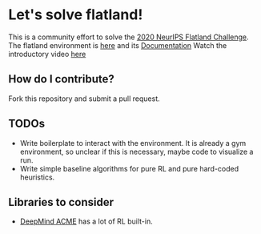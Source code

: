 # Let's solve flatland!
This is a community effort to solve the [2020 NeurIPS Flatland Challenge](https://www.aicrowd.com/challenges/neurips-2020-flatland-challenge).
The flatland environment is [here](https://gitlab.aicrowd.com/flatland/flatland) and its [Documentation](http://flatland.aicrowd.com/intro.html)
Watch the introductory video [here](https://youtu.be/cvkeWwDQr0A)


## How do I contribute?
Fork this repository and submit a pull request.

## TODOs
- Write boilerplate to interact with the environment. It is already a gym environment, so unclear if this is necessary, maybe code to visualize a run.
- Write simple baseline algorithms for pure RL and pure hard-coded heuristics.

## Libraries to consider
- [DeepMind ACME](https://github.com/deepmind/acme) has a lot of RL built-in.
